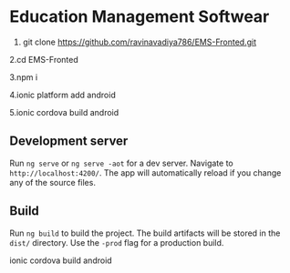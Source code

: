 # Education Management Softwear

1. git clone https://github.com/ravinavadiya786/EMS-Fronted.git

2.cd EMS-Fronted

3.npm i

4.ionic platform add android

5.ionic cordova build android

## Development server

Run `ng serve` or `ng serve -aot` for a dev server. Navigate to `http://localhost:4200/`. The app will automatically reload if you change any of the source files.


## Build

Run `ng build` to build the project. The build artifacts will be stored in the `dist/` directory. Use the `-prod` flag for a production build.

ionic cordova build android

